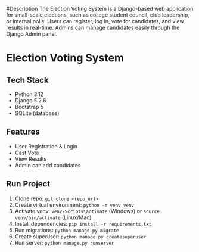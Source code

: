#Description
The Election Voting System is a Django-based web application for small-scale elections, such as college student council, club leadership, or internal polls. Users can register, log in, vote for candidates, and view results in real-time. Admins can manage candidates easily through the Django Admin panel.
# Election Voting System

## Tech Stack
- Python 3.12
- Django 5.2.6
- Bootstrap 5
- SQLite (database)

## Features
- User Registration & Login
- Cast Vote
- View Results
- Admin can add candidates

## Run Project
1. Clone repo: `git clone <repo_url>`
2. Create virtual environment: `python -m venv venv`
3. Activate venv: `venv\Scripts\activate` (Windows) or `source venv/bin/activate` (Linux/Mac)
4. Install dependencies: `pip install -r requirements.txt`
5. Run migrations: `python manage.py migrate`
6. Create superuser: `python manage.py createsuperuser`
7. Run server: `python manage.py runserver`
